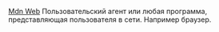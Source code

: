 [Mdn Web](https://developer.mozilla.org/ru/docs/Glossary/User_agent)
Пользовательский агент или любая программа, представляющая пользователя в сети. Например браузер.
